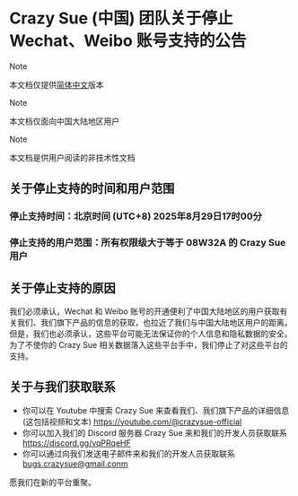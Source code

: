 # Crazy Sue (中国) 团队关于停止 Wechat、Weibo 账号支持的公告

> [!NOTE]
> 本文档仅提供[简体中文](https://github.com/CrazySue/CrazySue/blob/main/%E7%AE%80%E4%B8%AD-%E5%85%B3%E4%BA%8E%E5%81%9C%E6%AD%A2Wechat%E3%80%81Weibo%E8%B4%A6%E5%8F%B7%E6%94%AF%E6%8C%81%E7%9A%84%E5%85%AC%E5%91%8A.md)版本

> [!NOTE]
> 本文档仅面向中国大陆地区用户

> [!NOTE]
> 本文档是供用户阅读的非技术性文档

## 关于停止支持的时间和用户范围

### 停止支持时间：北京时间 (UTC+8) 2025年8月29日17时00分

### 停止支持的用户范围：所有权限级大于等于 08W32A 的 Crazy Sue 用户

## 关于停止支持的原因

我们必须承认，Wechat 和 Weibo 账号的开通便利了中国大陆地区的用户获取有关我们、我们旗下产品的信息的获取，也拉近了我们与中国大陆地区用户的距离。但是，我们也必须承认，这些平台可能无法保证你的个人信息和隐私数据的安全。为了不使你的 Crazy Sue 相关数据落入这些平台手中，我们停止了对这些平台的支持。

## 关于与我们获取联系

- 你可以在 Youtube 中搜索 Crazy Sue 来查看我们、我们旗下产品的详细信息 (这包括视频和文本) https://youtube.com/@crazysue-official
- 你可以加入我们的 Discord 服务器 Crazy Sue 来和我们的开发人员获取联系 https://discord.gg/vqPRqeHF
- 你可以通过向我们发送电子邮件来和我们的开发人员获取联系 bugs.crazysue@gmail.conm

愿我们在新的平台重聚。
